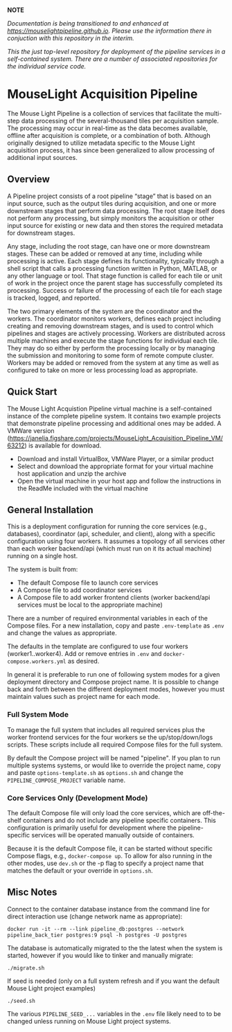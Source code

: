 **NOTE**

*Documentation is being transitioned to and enhanced at https://mouselightpipeline.github.io.  Please use the information there in conjuction with this repository in the interim.*

*This the just top-level repository for deployment of the pipeline services in a self-contained system.  There are a number of associated repositories for the individual service code.*

# MouseLight Acquisition Pipeline

The Mouse Light Pipeline is a collection of services that facilitate the multi-step data processing of the several-thousand tiles per acquisition sample.  The processing may occur in real-time as the data becomes available, offline after acquisition is complete, or a combination of both.  Although originally designed to utilize metadata specific to the Mouse Light acquisition process, it has since been generalized to allow processing of additional input sources.

## Overview

A Pipeline project consists of a root pipeline “stage” that is based on an input source, such as the output tiles during acquisition, and one or more downstream stages that perform data processing.  The root stage itself does not perform any processing, but simply monitors the acquisition or other input source for existing or new data and then stores the required metadata for downstream stages.  

Any stage, including the root stage, can have one or more downstream stages.  These can be added or removed at any time, including while processing is active.  Each stage defines its functionality, typically through a shell script that calls a processing function written in Python, MATLAB, or any other language or tool.  That stage function is called for each tile or unit of work in the project once the parent stage has successfully completed its processing.  Success or failure of the processing of each tile for each stage is tracked, logged, and reported.   

The two primary elements of the system are the coordinator and the workers.  The coordinator monitors workers, defines each project including creating and removing downstream stages, and is used to control which pipelines and stages are actively processing.  Workers are distributed across multiple machines and execute the stage functions for individual each tile.  They may do so either by perform the processing locally or by managing the submission and monitoring to some form of remote compute cluster.  Workers may be added or removed from the system at any time as well as configured to take on more or less processing load as appropriate. 

## Quick Start

The Mouse Light Acquistion Pipeline virtual machine is a self-contained instance of the complete pipeline system.  It contains two example projects that demonstrate pipeline processing and additional ones may be added.
A VMWare version (https://janelia.figshare.com/projects/MouseLight_Acquisition_Pipeline_VM/63212) is available for download.
* Download and install VirtualBox, VMWare Player, or a similar product
* Select and download the appropriate format for your virtual machine host application and unzip the archive
* Open the virtual machine in your host app and follow the instructions in the ReadMe included with the virtual machine

## General Installation
This is a deployment configuration for running the core services (e.g., databases), coordinator (api, scheduler,
and client), along with a specific configuration using four workers.  It assumes a topology of all services other than
each worker backend/api (which must run on it its actual machine) running on a single host.

The system is built from:
* The default Compose file to launch core services
* A Compose file to add coordinator services
* A Compose file to add worker frontend clients (worker backend/api services must be local to the appropriate machine)

There are a number of required environmental variables in each of the Compose files.  For a new installation, copy and
paste `.env-template` as `.env` and change the values as appropriate.

The defaults in the template are configured to use four workers (worker1..worker4).  Add or remove entries in `.env` and
`docker-compose.workers.yml` as desired.

In general it is preferable to run one of following system modes for a given deployment directory and Compose project name.
It is possible to change back and forth between the different deployment modes, however you must maintain values such as
project name for each mode.

### Full System Mode

To manage the full system that includes all required services plus the worker frontend services for the four workers
 se the up/stop/down/logs scripts.  These scripts include all required Compose files for the full system.

By default the Compose project will be named "pipeline".  If you plan to run multiple systems systems, or would like to
override the project name, copy and paste `options-template.sh` as `options.sh` and change the `PIPELINE_COMPOSE_PROJECT`
variable name.

### Core Services Only (Development Mode)
The default Compose file will only load the core services, which are off-the-shelf containers and do not include any
pipeline specific containers.  This configuration is primarily useful for development where the pipeline-specific
services will be operated manually outside of containers.

Because it is the default Compose file, it can be started without specific Compose flags, e.g., `docker-compose up`.  To 
allow for also running in the other modes, use `dev.sh` or the -p flag to specify a project name that matches the default
or your override in `options.sh`.

## Misc Notes

Connect to the container database instance from the command line for direct interaction use (change network name
as appropriate):

`docker run -it --rm --link pipeline_db:postgres --network pipeline_back_tier postgres:9 psql -h postgres -U postgres`

The database is automatically migrated to the the latest when the system is started, however if you would like to tinker
and manually migrate:

`./migrate.sh`

If seed is needed (only on a full system refresh and if you want the default Mouse Light project examples)

`./seed.sh`

The various `PIPELINE_SEED_...` variables in the `.env` file likely need to to be changed unless running on
Mouse Light project systems.
